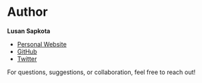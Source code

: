 # Author

**Lusan Sapkota**

- [Personal Website](https://lusansapkota.com.np)
- [GitHub](https://github.com/Lusan-sapkota)
- [Twitter](https://x.com/LusanSapkota)

For questions, suggestions, or collaboration, feel free to reach out!
